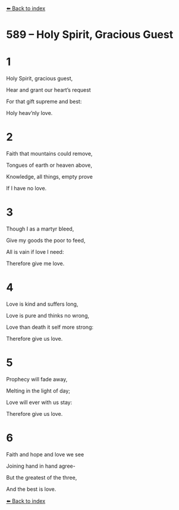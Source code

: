 [⬅️ Back to index](../README.md)

# 589 – Holy Spirit, Gracious Guest





# 1

Holy Spirit, gracious guest,

Hear and grant our heart’s request

For that gift supreme and best:

Holy heav’nly love.



# 2

Faith that mountains could remove,

Tongues of earth or heaven above,

Knowledge, all things, empty prove

If I have no love.



# 3

Though I as a martyr bleed,

Give my goods the poor to feed,

All is vain if love I need:

Therefore give me love.



# 4

Love is kind and suffers long,

Love is pure and thinks no wrong,

Love than death it self more strong:

Therefore give us love.



# 5

Prophecy will fade away,

Melting in the light of day;

Love will ever with us stay:

Therefore give us love.



# 6

Faith and hope and love we see

Joining hand in hand agree-

But the greatest of the three,

And the best is love.

[⬅️ Back to index](../README.md)
